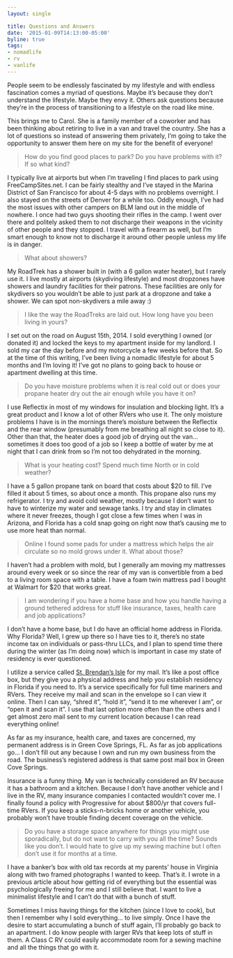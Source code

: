 ```yaml
---
layout: single

title: Questions and Answers
date: '2015-01-09T14:13:00-05:00'
byline: true
tags:
- nomadlife
- rv
- vanlife
---
```


People seem to be endlessly fascinated by my lifestyle and with endless fascination comes a myriad of questions. Maybe it’s because they don’t understand the lifestyle. Maybe they envy it. Others ask questions because they’re in the process of transitioning to a lifestyle on the road like mine.

This brings me to Carol. She is a family member of a coworker and has been thinking about retiring to live in a van and travel the country. She has a lot of questions so instead of answering them privately, I’m going to take the opportunity to answer them here on my site for the benefit of everyone!

> How do you find good places to park?  Do you have problems with it?  If so what kind?

I typically live at airports but when I’m traveling I find places to park using FreeCampSites.net. I can be fairly stealthy and I’ve stayed in the Marina District of San Francisco for about 4-5 days with no problems overnight. I also stayed on the streets of Denver for a while too. Oddly enough, I’ve had the most issues with other campers on BLM land out in the middle of nowhere. I once had two guys shooting their rifles in the camp. I went over there and politely asked them to not discharge their weapons in the vicinity of other people and they stopped. I travel with a firearm as well, but I’m smart enough to know not to discharge it around other people unless my life is in danger.

> What about showers?

My RoadTrek has a shower built in (with a 6 gallon water heater), but I rarely use it. I live mostly at airports (skydiving lifestyle) and most dropzones have showers and laundry facilities for their patrons. These facilities are only for skydivers so you wouldn’t be able to just park at a dropzone and take a shower. We can spot non-skydivers a mile away :)

> I like the way the RoadTreks are laid out.  How long have you been living in yours?

I set out on the road on August 15th, 2014. I sold everything I owned (or donated it) and locked the keys to my apartment inside for my landlord. I sold my car the day before and my motorcycle a few weeks before that. So at the time of this writing, I’ve been living a nomadic lifestyle for about 5 months and I’m loving it! I’ve got no plans to going back to house or apartment dwelling at this time.

> Do you have moisture problems when it is real cold out or does your propane heater dry out the air enough while you have it on?

I use Reflectix in most of my windows for insulation and blocking light. It’s a great product and I know a lot of other RVers who use it. The only moisture problems I have is in the mornings there’s moisture between the Reflectix and the rear window (presumably from me breathing all night so close to it). Other than that, the heater does a good job of drying out the van... sometimes it does too good  of a job so I keep a bottle of water by me at night that I can drink from so I’m not too dehydrated in the morning.

> What is your heating cost?  Spend much time North or in cold weather?

I have a 5 gallon propane tank on board that costs about $20 to fill. I’ve filled it about 5 times, so about once a month. This propane also runs my refrigerator. I try and avoid cold weather, mostly because I don’t want to have to winterize my water and sewage tanks. I try and stay in climates where it never freezes, though I got close a few times when I was in Arizona, and Florida has a cold snap going on right now that’s causing me to use more heat than normal.

> Online I found some pads for under a mattress which helps the air circulate so no mold grows under it. What about those?

I haven’t had a problem with mold, but I generally am moving my mattresses around every week or so since the rear of my van is convertible from a bed to a living room space with a table. I have a foam twin mattress pad I bought at Walmart for $20 that works great.

> I am wondering if you have a home base and how you handle having a ground tethered address for stuff like insurance, taxes, health care and job applications?

I don’t have a home base, but I do have an official home address in Florida. Why Florida? Well, I grew up there so I have ties to it, there’s no state income tax on individuals or pass-thru LLCs, and I plan to spend time there during the winter (as I’m doing now) which is important in case my state of residency is ever questioned.

I utilize a service called [St. Brendan’s Isle](https://www.sbimailservice.com/) for my mail. It’s like a post office box, but they give you a physical address and help you establish residency in Florida if you need to. It’s a service specifically for full time mariners and RVers. They receive my mail and scan in the envelope so I can view it online. Then I can say, “shred it”, “hold it”, “send it to me wherever I am”, or “open it and scan it”. I use that last option more often than the others and I get almost zero mail sent to my current location because I can read everything online!

As far as my insurance, health care, and taxes are concerned, my permanent address is in Green Cove Springs, FL. As far as job applications go... I don’t fill out any because I own and run my own business from the road. The business’s registered address is that same post mail box in Green Cove Springs.

Insurance is a funny thing. My van is technically considered an RV because it has a bathroom and a kitchen. Because I don’t have another vehicle and I live in the RV, many insurance companies I contacted wouldn’t cover me. I finally found a policy with Progressive for about $800/yr that covers full-time RVers. If you keep a sticks-n-bricks home or another vehicle, you probably won’t have trouble finding decent coverage on the vehicle.

> Do you have a storage space anywhere for things you might use sporadically, but do not want to carry with you all the time?  Sounds like you don’t. I would hate to give up my sewing machine but I often don’t use it for months at a time.

I have a banker’s box with old tax records at my parents’ house in Virginia along with two framed photographs I wanted to keep. That’s it. I wrote in a previous article about how getting rid of everything but the essential was psychologically freeing for me and I still believe that. I want to live a minimalist lifestyle and I can’t do that with a bunch of stuff.

Sometimes I miss having things for the kitchen (since I love to cook), but then I remember why I sold everything... to live simply. Once I have the desire to start accumulating a bunch of stuff again, I’ll probably go back to an apartment.  I do know people with larger RVs that keep lots of stuff in them. A Class C RV could easily accommodate room for a sewing machine and all the things that go with it.
